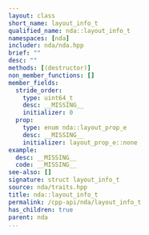 ```yaml
---
layout: class
short_name: layout_info_t
qualified_name: nda::layout_info_t
namespaces: [nda]
includer: nda/nda.hpp
brief: ""
desc: ""
methods: [(destructor)]
non_member_functions: []
member_fields:
  stride_order:
    type: uint64_t
    desc: __MISSING__
    initializer: 0
  prop:
    type: enum nda::layout_prop_e
    desc: __MISSING__
    initializer: layout_prop_e::none
example:
  desc: __MISSING__
  code: __MISSING__
see-also: []
signature: struct layout_info_t
source: nda/traits.hpp
title: nda::layout_info_t
permalink: /cpp-api/nda/layout_info_t
has_children: true
parent: nda
...
```


